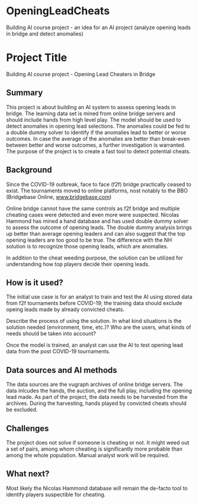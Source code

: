 # OpeningLeadCheats
Building AI course project - an idea for an AI project (analyze opening leads in bridge and detect anomalies)

# Project Title

Building AI course project - Opening Lead Cheaters in Bridge

## Summary

This project is about building an AI system to assess opening leads in bridge. The learning data set is mined from online bridge servers and should include hands from high level play. The model should be used to detect anomalies in opening lead selections. The anomalies could be fed to a double dummy solver to identify if the anomalies lead to better or worse outcomes. In case the average of the anomalies are better than break-even between better and worse outcomes, a further investigation is warranted. The purpose of the project is to create a fast tool to detect potential cheats.

## Background

Since the COVID-19 outbreak, face to face (f2f) bridge practically ceased to exist. The tournaments moved to online platforms, nost notably to the BBO (Bridgebase Online, www.bridgebase.com)

Online bridge cannot have the same controls as f2f bridge and multiple cheating cases were detected and even more were suspected. Nicolas Hammond has mined a hand database and has used double dummy solver to assess the outcome of opening leads. The double dummy analysis brings up better than average opening leaders and can also suggest that the top opening leaders are too good to be true. The difference with the NH solution is to recognize those opening leads, which are anomalies.

In addition to the cheat weeding purpose, the solution can be utilized for understanding how top players decide their opening leads.

## How is it used?

The initial use case is for an analyst to train and test the AI using stored data from f2f tournaments before COVID-19; the training data should exclude opeing leads made by already convicted cheats.

Describe the process of using the solution. In what kind situations is the solution needed (environment, time, etc.)? Who are the users, what kinds of needs should be taken into account?

Once the model is trained, an analyst can use the AI to test opening lead data from the post COVID-19 tournaments.

## Data sources and AI methods

The data sources are the vugraph archives of online bridge servers. The data inlcudes the hands, the auction, and the full play, including the opening lead made.
As part of the project, the data needs to be harvested from the archives. During the harvesting, hands played by convicted cheats should be excluded.

## Challenges

The project does not solve if someone is cheating or not. It might weed out a set of pairs, among whom cheating is significantly more probable than among the whole population. Manual analyst work will be required.

## What next?

Most likely the Nicolas Hammond database will remain the de-facto tool to identify players suspectible for cheating.
